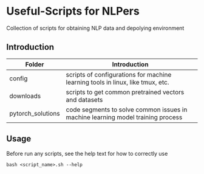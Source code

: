 # Useful-Scripts for NLPers
Collection of scripts for obtaining NLP data and depolying environment

## Introduction
| Folder | Introduction |
| -- | -- |
| config | scripts of configurations for machine learning tools in linux, like tmux, etc. |
| downloads | scripts to get common pretrained vectors and datasets |
| pytorch_solutions | code segments to solve common issues in machine learning model training process |



## Usage

Before run any scripts, see the help text for how to correctly use
```
bash <script_name>.sh --help
```
